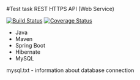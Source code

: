 #Test task REST HTTPS API (Web Service)

[![Build Status](https://travis-ci.org/pavel-sharipov/Spring-RESTful-web-service.svg?branch=master)](https://travis-ci.org/pavel-sharipov/Spring-RESTful-web-service)
[![Coverage Status](https://coveralls.io/repos/github/pavel-sharipov/Spring-RESTful-web-service/badge.svg?branch=master)](https://coveralls.io/github/pavel-sharipov/Spring-RESTful-web-service?branch=master)

* Java
* Maven
* Spring Boot
* Hibernate
* MySQL

mysql.txt - information about database connection



